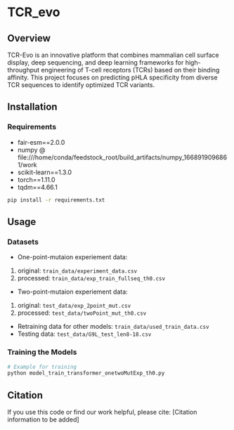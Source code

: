 # TCR_evo

## Overview
TCR-Evo is an innovative platform that combines mammalian cell surface display, deep sequencing, and deep learning frameworks for high-throughput engineering of T-cell receptors (TCRs) based on their binding affinity. This project focuses on predicting pHLA specificity from diverse TCR sequences to identify optimized TCR variants.


## Installation

### Requirements
- fair-esm==2.0.0
- numpy @ file:///home/conda/feedstock_root/build_artifacts/numpy_1668919096861/work
- scikit-learn==1.3.0
- torch==1.11.0
- tqdm==4.66.1

```bash
pip install -r requirements.txt
```

## Usage
### Datasets
- One-point-mutaion experiement data: 
1. original: `train_data/experiment_data.csv`
2. processed: `train_data/exp_train_fullseq_th0.csv`
- Two-point-mutaion experiement data: 
1. original: `test_data/exp_2point_mut.csv`
2. processed: `test_data/twoPoint_mut_th0.csv`
- Retraining data for other models:  `train_data/used_train_data.csv`
- Testing data: `test_data/G9L_test_len8-18.csv`

### Training the Models
```python
# Example for training
python model_train_transformer_onetwoMutExp_th0.py
```


## Citation
If you use this code or find our work helpful, please cite:
[Citation information to be added]
